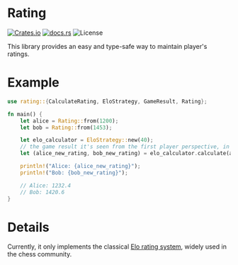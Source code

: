 # Rating


[<img alt="Crates.io" src="https://img.shields.io/crates/v/rating?logo=rust&style=for-the-badge">](https://crates.io/crates/rating)
[<img alt="docs.rs" src="https://img.shields.io/docsrs/rating?logo=docs.rs&style=for-the-badge">](https://docs.rs/rating)
<img alt="License" src="https://img.shields.io/crates/l/rating?style=for-the-badge">

This library provides an easy and type-safe way to maintain player's ratings.

# Example
````rust
use rating::{CalculateRating, EloStrategy, GameResult, Rating};

fn main() {
    let alice = Rating::from(1200);
    let bob = Rating::from(1453);

    let elo_calculator = EloStrategy::new(40);
    // the game result it's seen from the first player perspective, in this case Alice
    let (alice_new_rating, bob_new_rating) = elo_calculator.calculate(alice, bob, GameResult::Win);

    println!("Alice: {alice_new_rating}");
    println!("Bob: {bob_new_rating}");

    // Alice: 1232.4
    // Bob: 1420.6
}
````

# Details

Currently, it only implements the classical [Elo rating system](https://en.wikipedia.org/wiki/Elo_rating_system), widely
used in the chess community.